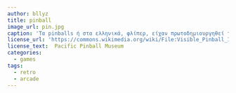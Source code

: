 ```yaml
---
author: bllyz
title: pinball
image_url: pin.jpg
caption: 'Τα pinballs ή στα ελληνικά, φλίπερ, είχαν πρωτοδημιουργηθεί το 1643 στην Γαλλία απο ξύλο στην απλούστερη μορφή τους.Αργότερα το 1900 άρχισαν να λειτουργούν με κέρματα και το απο το 1930 ήταν η μόδα και η διασκέδαση που υπήρχε σε κάθε μπαρ, με φωτιζόμενο πίνακα, σκορ και ήχους.'
license_url: 'https://commons.wikimedia.org/wiki/File:Visible_Pinball_III_-_Pacific_Pinball_Museum_cropped.jpg'
license_text:  Pacific Pinball Museum
categories:
  - games
tags:
  - retro
  - arcade
---
```

